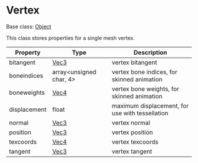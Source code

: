 # Vertex

Base class: [Object](Object.md)

This class stores properties for a single mesh vertex.

| Property | Type | Description |
|---|---|---|
| bitangent | [Vec3](Vec3.md) | vertex bitangent |
| boneindices | array<unsigned char, 4> | vertex bone indices, for skinned animation |
| boneweights | [Vec4](Vec4.md) | vertex bone weights, for skinned animation |
| displacement | float | maximum displacement, for use with tessellation |
| normal | [Vec3](Vec3.md) | vertex normal |
| position | [Vec3](Vec3.md) | vertex position |
| texcoords | [Vec4](Vec4.md) | vertex texcoords |
| tangent | [Vec3](Vec3.md) | vertex tangent |
